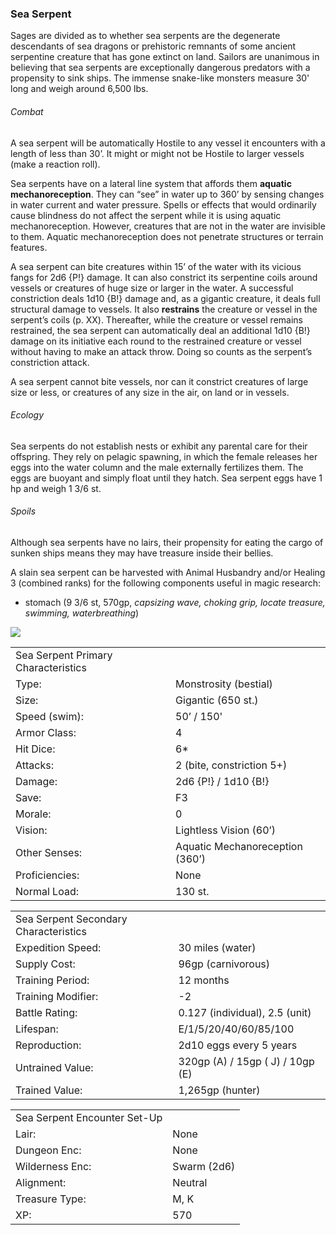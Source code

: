 ### Sea Serpent

Sages are divided as to whether sea serpents are the degenerate descendants of sea dragons or prehistoric remnants of some ancient serpentine creature that has gone extinct on land. Sailors are unanimous in believing that sea serpents are exceptionally dangerous predators with a propensity to sink ships. The immense snake-like monsters measure 30' long and weigh around 6,500 lbs.

###### Combat

A sea serpent will be automatically Hostile to any vessel it encounters with a length of less than 30’. It might or might not be Hostile to larger vessels (make a reaction roll).

Sea serpents have on a lateral line system that affords them **aquatic mechanoreception**. They can “see” in water up to 360’ by sensing changes in water current and water pressure. Spells or effects that would ordinarily cause blindness do not affect the serpent while it is using aquatic mechanoreception. However, creatures that are not in the water are invisible to them. Aquatic mechanoreception does not penetrate structures or terrain features.

A sea serpent can bite creatures within 15’ of the water with its vicious fangs for 2d6 {P!} damage. It can also constrict its serpentine coils around vessels or creatures of huge size or larger in the water. A successful constriction deals 1d10 {B!} damage and, as a gigantic creature, it deals full structural damage to vessels. It also **restrains** the creature or vessel in the serpent’s coils (p. XX). Thereafter, while the creature or vessel remains restrained, the sea serpent can automatically deal an additional 1d10 {B!} damage on its initiative each round to the restrained creature or vessel without having to make an attack throw. Doing so counts as the serpent’s constriction attack.

A sea serpent cannot bite vessels, nor can it constrict creatures of large size or less, or creatures of any size in the air, on land or in vessels.

###### Ecology

Sea serpents do not establish nests or exhibit any parental care for their offspring. They rely on pelagic spawning, in which the female releases her eggs into the water column and the male externally fertilizes them. The eggs are buoyant and simply float until they hatch. Sea serpent eggs have 1 hp and weigh 1 3/6 st.

###### Spoils

Although sea serpents have no lairs, their propensity for eating the cargo of sunken ships means they may have treasure inside their bellies.

A slain sea serpent can be harvested with Animal Husbandry and/or Healing 3 (combined ranks) for the following components useful in magic research:

* stomach (9 3/6 st, 570gp, *capsizing wave, choking grip, locate treasure, swimming, waterbreathing*)

![](data:image/png;base64...)

|  |  |
| --- | --- |
| Sea Serpent Primary Characteristics | |
| Type: | Monstrosity (bestial) |
| Size: | Gigantic (650 st.) |
| Speed (swim): | 50’ / 150' |
| Armor Class: | 4 |
| Hit Dice: | 6\* |
| Attacks: | 2 (bite, constriction 5+) |
| Damage: | 2d6 {P!} / 1d10 {B!} |
| Save: | F3 |
| Morale: | 0 |
| Vision: | Lightless Vision (60’) |
| Other Senses: | Aquatic Mechanoreception (360’) |
| Proficiencies: | None |
| Normal Load: | 130 st. |

|  |  |
| --- | --- |
| Sea Serpent Secondary Characteristics | |
| Expedition Speed: | 30 miles (water) |
| Supply Cost: | 96gp (carnivorous) |
| Training Period: | 12 months |
| Training Modifier: | -2 |
| Battle Rating: | 0.127 (individual), 2.5 (unit) |
| Lifespan: | E/1/5/20/40/60/85/100 |
| Reproduction: | 2d10 eggs every 5 years |
| Untrained Value: | 320gp (A) / 15gp ( J) / 10gp (E) |
| Trained Value: | 1,265gp (hunter) |

|  |  |
| --- | --- |
| Sea Serpent Encounter Set-Up | |
| Lair: | None |
| Dungeon Enc: | None |
| Wilderness Enc: | Swarm (2d6) |
| Alignment: | Neutral |
| Treasure Type: | M, K |
| XP: | 570 |
